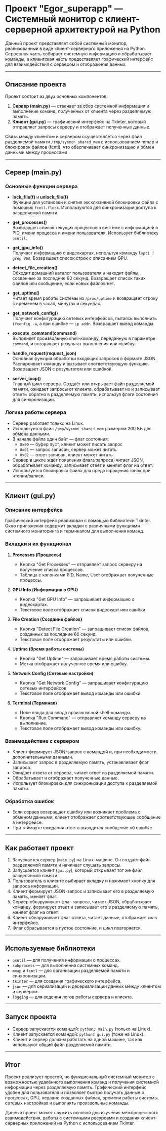 # Проект "Egor_superapp" — Системный монитор с клиент-серверной архитектурой на Python

Данный проект представляет собой системный монитор, реализованный в виде клиент-серверного приложения на Python. Серверная часть собирает системную информацию и обрабатывает команды, а клиентская часть предоставляет графический интерфейс для взаимодействия с сервером и отображения данных.

---

## Описание проекта

Проект состоит из двух основных компонентов:

1. **Сервер (main.py)** — отвечает за сбор системной информации и выполнение команд, полученных от клиента через разделяемую память.
2. **Клиент (gui.py)** — графический интерфейс на Tkinter, который отправляет запросы серверу и отображает полученные данные.

Связь между клиентом и сервером осуществляется через файл разделяемой памяти `/tmp/sysmon_shared_mem` с использованием mmap и блокировок файлов (fcntl), что обеспечивает синхронизацию и обмен данными между процессами.

---

## Сервер (main.py)

### Основные функции сервера

- **lock_file(f)** и **unlock_file(f)**  
  Функции для установки и снятия эксклюзивной блокировки файла с помощью `fcntl.flock`. Используются для синхронизации доступа к разделяемой памяти.

- **get_processes()**  
  Возвращает список текущих процессов в системе с информацией о PID, имени процесса и имени пользователя. Использует библиотеку `psutil`.

- **get_gpu_info()**  
  Получает информацию о видеокартах, используя команду `lspci | grep VGA`. Возвращает список строк с описанием GPU.

- **detect_file_creation()**  
  Обходит домашний каталог пользователя и находит файлы, созданные за последние 60 секунд. Возвращает список таких файлов или сообщение, если новых файлов нет.

- **get_uptime()**  
  Читает время работы системы из `/proc/uptime` и возвращает строку с временем в часах, минутах и секундах.

- **get_network_config()**  
  Получает конфигурацию сетевых интерфейсов, пытаясь выполнить `ifconfig -a`, а при ошибке — `ip addr`. Возвращает вывод команды.

- **execute_command(command)**  
  Выполняет произвольную shell-команду, переданную в параметре `command`, и возвращает результат выполнения или ошибку.

- **handle_request(request_json)**  
  Основная функция обработки входящих запросов в формате JSON. Распарсивает команду и вызывает соответствующую функцию. Возвращает JSON с результатом или ошибкой.

- **server_loop()**  
  Главный цикл сервера. Создаёт или открывает файл разделяемой памяти, ожидает запросы от клиента, обрабатывает их и записывает ответы обратно в разделяемую память, используя флаги состояния для синхронизации.

### Логика работы сервера

- Сервер работает только на Linux.
- Используется файл `/tmp/sysmon_shared_mem` размером 200 КБ для обмена данными.
- В начале файла один байт — флаг состояния:  
  - `0x00` — буфер пуст, клиент может писать запрос  
  - `0x01` — запрос записан, сервер может читать  
  - `0x02` — ответ записан, клиент может читать  
- Сервер в цикле ждёт появления флага запроса, читает JSON, обрабатывает команду, записывает ответ и меняет флаг на ответ.
- Используется блокировка файла для предотвращения гонок при чтении/записи.

---

## Клиент (gui.py)

### Описание интерфейса

Графический интерфейс реализован с помощью библиотеки Tkinter. Окно приложения содержит вкладки с различными функциями системного мониторинга и терминалом для выполнения команд.

### Вкладки и их функционал

1. **Processes (Процессы)**  
   - Кнопка "Get Processes" — отправляет запрос серверу на получение списка процессов.  
   - Таблица с колонками PID, Name, User отображает полученные процессы.

2. **GPU Info (Информация о GPU)**  
   - Кнопка "Get GPU Info" — запрашивает информацию о видеокартах.  
   - Текстовое поле отображает список видеокарт или ошибки.

3. **File Creation (Создание файлов)**  
   - Кнопка "Detect File Creation" — запрашивает список файлов, созданных за последние 60 секунд.  
   - Текстовое поле отображает результаты или ошибки.

4. **Uptime (Время работы системы)**  
   - Кнопка "Get Uptime" — запрашивает время работы системы.  
   - Метка отображает полученное время или ошибку.

5. **Network Config (Сетевые настройки)**  
   - Кнопка "Get Network Config" — запрашивает конфигурацию сетевых интерфейсов.  
   - Текстовое поле отображает вывод команды или ошибки.

6. **Terminal (Терминал)**  
   - Поле ввода для ввода произвольной shell-команды.  
   - Кнопка "Run Command" — отправляет команду серверу на выполнение.  
   - Текстовое поле отображает вывод команды или ошибку.

### Взаимодействие с сервером

- Клиент формирует JSON-запрос с командой и, при необходимости, дополнительными данными.
- Записывает запрос в разделяемую память, устанавливает флаг запроса.
- Ожидает ответа от сервера, читает ответ из разделяемой памяти.
- Обрабатывает и отображает полученные данные.
- Использует блокировки для синхронизации доступа к разделяемой памяти.

### Обработка ошибок

- Если сервер возвращает ошибку или возникает проблема с обменом данными, клиент отображает соответствующее сообщение в интерфейсе.
- При таймауте ожидания ответа выводится сообщение об ошибке.

---

## Как работает проект

1. Запускается сервер (`main.py`) на Linux-машине. Он создаёт файл разделяемой памяти и начинает слушать запросы.
2. Запускается клиент (`gui.py`), который открывает тот же файл разделяемой памяти.
3. Пользователь в клиенте выбирает вкладку и нажимает кнопку для запроса информации.
4. Клиент формирует JSON-запрос и записывает его в разделяемую память, меняет флаг.
5. Сервер обнаруживает флаг запроса, читает JSON, обрабатывает команду, формирует ответ и записывает его в разделяемую память, меняет флаг на ответ.
6. Клиент обнаруживает флаг ответа, читает данные, отображает их в интерфейсе.
7. Флаг сбрасывается в пустое состояние, и цикл повторяется.

---

## Используемые библиотеки

- `psutil` — для получения информации о процессах.
- `subprocess` — для выполнения системных команд.
- `mmap` и `fcntl` — для организации разделяемой памяти и синхронизации.
- `tkinter` — для создания графического интерфейса.
- `json` — для сериализации и десериализации данных между клиентом и сервером.
- `logging` — для ведения логов работы сервера и клиента.

---

## Запуск проекта

- Сервер запускается командой: `python3 main.py` (только на Linux).
- Клиент запускается командой: `python3 gui.py` (тоже на Linux).
- Клиент и сервер должны работать на одной машине, так как используют общий файл разделяемой памяти.

---

## Итог

Проект реализует простой, но функциональный системный монитор с возможностью удалённого выполнения команд и получения системной информации через разделяемую память. Графический интерфейс удобен для пользователя и позволяет быстро получать данные о процессах, GPU, недавно созданных файлах, времени работы системы, сетевых настройках и выполнять произвольные команды.

Данный проект может служить основой для изучения межпроцессного взаимодействия, работы с системными ресурсами и создания клиент-серверных приложений на Python с использованием Tkinter.
